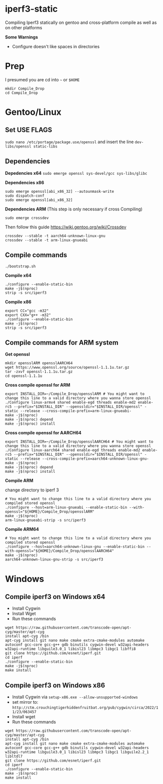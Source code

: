 # iperf3-static
Compiling Iperf3 statically on gentoo and cross-platform compile as well as on other platforms

**Some Warnings**
- Configure doesn't like spaces in directories

# Prep
I presumed you are cd into `~` or `$HOME`
```
mkdir Compile_Drop
cd Compile_Drop
```

# Gentoo/Linux
## Set USE FLAGS
`sudo nano /etc/portage/package.use/openssl`
and insert the line
`dev-libs/openssl static-libs`

## Dependencies 

**Depedencies x64**
`sudo emerge openssl sys-devel/gcc sys-libs/glibc`

**Dependencies x86**
```
sudo emerge openssl[abi_x86_32] --autounmask-write
sudo dispatch-conf
sudo emerge openssl[abi_x86_32]
```
**Dependencies ARM**
(This step is only necessary if cross Compiling)
```
sudo emerge crossdev
```
Then follow this guide https://wiki.gentoo.org/wiki/Crossdev
```
crossdev --stable -t aarch64-unknown-linux-gnu
crossdev --stable -t arm-linux-gnueabi
```


## Compile commands
`./bootstrap.sh`

**Compile x64**
```
./configure --enable-static-bin
make -j$(nproc)
strip -s src/iperf3
```
**Compile x86**
```
export CC="gcc -m32"
export CXX="g++ -m32"
./configure --enable-static-bin
make -j$(nproc)
strip -s src/iperf3
```
## Compile commands for ARM system

**Get openssl**
```
mkdir opensslARM opensslAARCH64
wget https://www.openssl.org/source/openssl-1.1.1u.tar.gz
tar -zxvf openssl-1.1.1u.tar.gz
cd openssl-1.1.1u
```
**Cross compile openssl for ARM**
```
export INSTALL_DIR=~/Compile_Drop/opensslARM # You might want to change this line to a valid directory where you wanna store openssl
./Configure linux-armv4 shared enable-egd threads enable-md2 enable-rc5 --prefix="$INSTALL_DIR" --openssldir="$INSTALL_DIR/openssl" -static --release --cross-compile-prefix=arm-linux-gnueabi-
make -j$(nproc)
make -j$(nproc) depend
make -j$(nproc) install
```

**Cross compile openssl for AARCH64**
```
export INSTALL_DIR=~/Compile_Drop/opensslAARCH64 # You might want to change this line to a valid directory where you wanna store openssl
./Configure linux-aarch64 shared enable-egd threads enable-md2 enable-rc5 --prefix="$INSTALL_DIR" --openssldir="$INSTALL_DIR/openssl" -static --release --cross-compile-prefix=aarch64-unknown-linux-gnu- 
make -j$(nproc)
make -j$(nproc) depend
make -j$(nproc) install
```

**Compile ARM**

change directory to iperf 3
```
# You might want to change this line to a valid directory where you compiled stored openssl
./configure --host=arm-linux-gnueabi --enable-static-bin --with-openssl="${HOME}/Compile_Drop/opensslARM" 
make -j$(nproc)
arm-linux-gnueabi-strip -s src/iperf3
```

**Compile ARM64**
```
# You might want to change this line to a valid directory where you compiled stored openssl
./configure --host=aarch64-unknown-linux-gnu --enable-static-bin --with-openssl="${HOME}/Compile_Drop/opensslAARCH64" 
make -j$(nproc)
aarch64-unknown-linux-gnu-strip -s src/iperf3
```

# Windows

## Compile iperf3 on Windows x64
- Install Cygwin
- Install Wget
- Run these commands
```
wget https://raw.githubusercontent.com/transcode-open/apt-cyg/master/apt-cyg
install apt-cyg /bin
apt-cyg install git nano make cmake extra-cmake-modules automake autoconf gcc-core gcc-g++ gdb binutils cygwin-devel w32api-headers w32api-runtime libguile3.0_1 libisl23 libmpc3 libgc1 libffi8
git clone https://github.com/esnet/iperf.git
cd iperf
./configure --enable-static-bin
make -j$(nproc)
make install
```

## Compile iperf3 on Windows x86

- Install Cygwin via `setup-x86.exe --allow-unsupported-windows`
- set mirror to: `http://ctm.crouchingtigerhiddenfruitbat.org/pub/cygwin/circa/2022/11/23/063457`
- Install wget
- Run these commands
```
wget https://raw.githubusercontent.com/transcode-open/apt-cyg/master/apt-cyg
install apt-cyg /bin
apt-cyg install git nano make cmake extra-cmake-modules automake autoconf gcc-core gcc-g++ gdb binutils cygwin-devel w32api-headers w32api-runtime libguile3.0_1 libisl23 libmpc3 libgc1 libguile2.2_1 libltdl7
git clone https://github.com/esnet/iperf.git
cd iperf
./configure --enable-static-bin
make -j$(nproc)
make install
```
